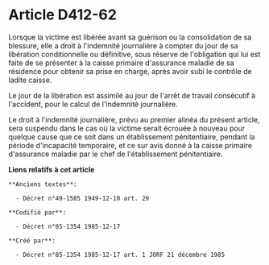 # Article D412-62

Lorsque la victime est libérée avant sa guérison ou la consolidation de sa blessure, elle a droit à l'indemnité journalière à
compter du jour de sa libération conditionnelle ou définitive, sous réserve de l'obligation qui lui est faite de se présenter
à la caisse primaire d'assurance maladie de sa résidence pour obtenir sa prise en charge, après avoir subi le contrôle de
ladite caisse. 

Le jour de la libération est assimilé au jour de l'arrêt de travail consécutif à l'accident, pour le calcul de l'indemnité
journalière. 

Le droit à l'indemnité journalière, prévu au premier alinéa du présent article, sera suspendu dans le cas où la victime
serait écrouée à nouveau pour quelque cause que ce soit dans un établissement pénitentiaire, pendant la période d'incapacité
temporaire, et ce sur avis donné à la caisse primaire d'assurance maladie par le chef de l'établissement pénitentiaire.

**Liens relatifs à cet article**

	**Anciens textes**:

	  - Décret n°49-1585 1949-12-10 art. 29

	**Codifié par**:

	  - Décret n°85-1354 1985-12-17

	**Créé par**:

	  - Décret n°85-1354 1985-12-17 art. 1 JORF 21 décembre 1985
